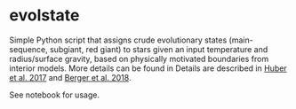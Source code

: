 # evolstate

Simple Python script that assigns crude evolutionary states (main-sequence, subgiant, red giant) to stars given an input temperature and radius/surface gravity, based on physically motivated boundaries from interior models. More details can be found in Details are described in [Huber et al. 2017](http://adsabs.harvard.edu/abs/2017ApJ...844..102H) and [Berger et al. 2018](https://arxiv.org/abs/1805.00231).

See notebook for usage.
